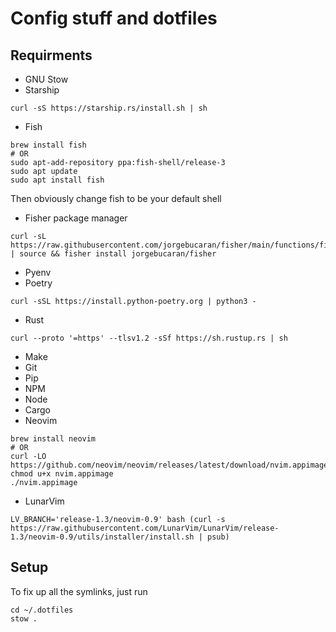 # Config stuff and dotfiles

## Requirments
- GNU Stow
- Starship
```
curl -sS https://starship.rs/install.sh | sh
```
- Fish
```
brew install fish
# OR
sudo apt-add-repository ppa:fish-shell/release-3
sudo apt update
sudo apt install fish
```
Then obviously change fish to be your default shell

- Fisher package manager
```
curl -sL https://raw.githubusercontent.com/jorgebucaran/fisher/main/functions/fisher.fish | source && fisher install jorgebucaran/fisher
```
- Pyenv
- Poetry
```
curl -sSL https://install.python-poetry.org | python3 -
```
- Rust
```
curl --proto '=https' --tlsv1.2 -sSf https://sh.rustup.rs | sh
```
- Make
- Git
- Pip
- NPM
- Node
- Cargo
- Neovim
```
brew install neovim
# OR
curl -LO https://github.com/neovim/neovim/releases/latest/download/nvim.appimage
chmod u+x nvim.appimage
./nvim.appimage
```
- LunarVim
```
LV_BRANCH='release-1.3/neovim-0.9' bash (curl -s https://raw.githubusercontent.com/LunarVim/LunarVim/release-1.3/neovim-0.9/utils/installer/install.sh | psub)
```


## Setup

To fix up all the symlinks, just run
```
cd ~/.dotfiles
stow .
```
